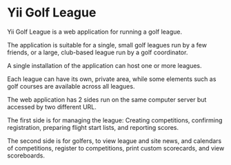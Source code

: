 Yii Golf League
===============

Yii Golf League is a web application for running a golf league.

The application is suitable for a single, small golf leagues run by a few friends, or a large, club-based league run by a golf coordinator.

A single installation of the application can host one or more leagues.

Each league can have its own, private area, while some elements such as golf courses are available across all leagues.

The web application has 2 sides run on the same computer server but accessed by two different URL.

The first side is for managing the league: Creating competitions, confirming registration, preparing flight start lists, and reporting scores.

The second side is for golfers, to view league and site news, and calendars of competitions, register to competitions, print custom scorecards, and view scoreboards.

